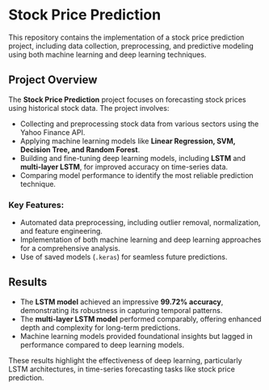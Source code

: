 # Stock Price Prediction  

This repository contains the implementation of a stock price prediction project, including data collection, preprocessing, and predictive modeling using both machine learning and deep learning techniques.  

## Project Overview  
The **Stock Price Prediction** project focuses on forecasting stock prices using historical stock data. The project involves:  
- Collecting and preprocessing stock data from various sectors using the Yahoo Finance API.  
- Applying machine learning models like **Linear Regression, SVM, Decision Tree, and Random Forest**.  
- Building and fine-tuning deep learning models, including **LSTM** and **multi-layer LSTM**, for improved accuracy on time-series data.  
- Comparing model performance to identify the most reliable prediction technique.  

### Key Features:  
- Automated data preprocessing, including outlier removal, normalization, and feature engineering.  
- Implementation of both machine learning and deep learning approaches for a comprehensive analysis.  
- Use of saved models (`.keras`) for seamless future predictions.  

## Results  
- The **LSTM model** achieved an impressive **99.72% accuracy**, demonstrating its robustness in capturing temporal patterns.  
- The **multi-layer LSTM model** performed comparably, offering enhanced depth and complexity for long-term predictions.  
- Machine learning models provided foundational insights but lagged in performance compared to deep learning models.  

These results highlight the effectiveness of deep learning, particularly LSTM architectures, in time-series forecasting tasks like stock price prediction.

